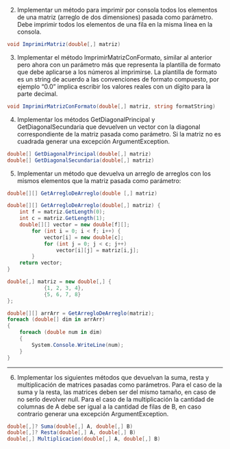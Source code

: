 2) Implementar un método para imprimir por consola todos los elementos de una matriz (arreglo de dos dimensiones) pasada como parámetro. Debe imprimir todos los elementos de una fila en la misma línea en la consola.
```C#
void ImprimirMatriz(double[,] matriz)
```
3) Implementar el método ImprimirMatrizConFormato, similar al anterior pero ahora con un parámetro más que representa la plantilla de formato que debe aplicarse a los números al imprimirse. La plantilla de formato es un string de acuerdo a las convenciones de formato compuesto, por ejemplo “0.0” implica escribir los valores reales con un dígito para la parte decimal.
```C#
void ImprimirMatrizConFormato(double[,] matriz, string formatString)
```
4) Implementar los métodos GetDiagonalPrincipal y GetDiagonalSecundaria que devuelven un vector con la diagonal correspondiente de la matriz pasada como parámetro. Si la matriz no es cuadrada generar una excepción ArgumentException.
```C#
double[] GetDiagonalPrincipal(double[,] matriz)
double[] GetDiagonalSecundaria(double[,] matriz)
```
5) Implementar un método que devuelva un arreglo de arreglos con los mismos elementos que la matriz pasada como parámetro:
```C#
double[][] GetArregloDeArreglo(double [,] matriz)
```

```C#
double[][] GetArregloDeArreglo(double[,] matriz) {
    int f = matriz.GetLength(0);
    int c = matriz.GetLength(1);
    double[][] vector = new double[f][];
        for (int i = 0; i < f; i++) {
            vector[i] = new double[c];
            for (int j = 0; j < c; j++)
                vector[i][j] = matriz[i,j];
        }
    return vector;
}

double[,] matriz = new double[,] {
            {1, 2, 3, 4},
            {5, 6, 7, 8}
};

double[][] arrArr = GetArregloDeArreglo(matriz);
foreach (double[] dim in arrArr)
{
    foreach (double num in dim)
    {
        System.Console.WriteLine(num);
    }
}
```
---
6) Implementar los siguientes métodos que devuelvan la suma, resta y multiplicación de matrices pasadas como parámetros. Para el caso de la suma y la resta, las matrices deben ser del mismo tamaño, en caso de no serlo devolver null. Para el caso de la multiplicación la cantidad de columnas de A debe ser igual a la cantidad de filas de B, en caso contrario generar una excepción ArgumentException.
```C#
double[,]? Suma(double[,] A, double[,] B)
double[,]? Resta(double[,] A, double[,] B)
double[,] Multiplicacion(double[,] A, double[,] B)
```
